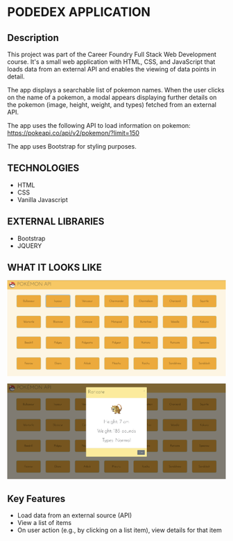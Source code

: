 # PODEDEX APPLICATION

## Description

This project was part of the Career Foundry Full Stack Web Development course. It's a small web application with HTML, CSS, and JavaScript that loads data from an external API and enables the viewing of data points in detail.

The app displays a searchable list of pokemon names. When the user clicks on the name of a pokemon, a modal appears displaying further details on the pokemon (image, height, weight, and types) fetched from an external API.

The app uses the following API to load information on pokemon: https://pokeapi.co/api/v2/pokemon/?limit=150

The app uses Bootstrap for styling purposes.

## TECHNOLOGIES

- HTML
- CSS
- Vanilla Javascript

## EXTERNAL LIBRARIES

- Bootstrap
- JQUERY

## WHAT IT LOOKS LIKE

![Screenshot 1](img/screenshot_1.png)

![Screenshot 2](img/screenshot_2.png)

## Key Features

- Load data from an external source (API)
- View a list of items
- On user action (e.g., by clicking on a list item), view details for that item
